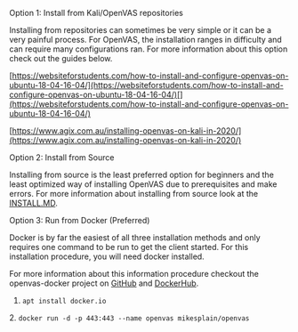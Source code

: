 Option 1: Install from Kali/OpenVAS repositories

Installing from repositories can sometimes be very simple or it can be a very painful process. For OpenVAS, the installation ranges in difficulty and can require many configurations ran. For more information about this option check out the guides below.

[https://websiteforstudents.com/how-to-install-and-configure-openvas-on-ubuntu-18-04-16-04/](https://websiteforstudents.com/how-to-install-and-configure-openvas-on-ubuntu-18-04-16-04/)[](https://websiteforstudents.com/how-to-install-and-configure-openvas-on-ubuntu-18-04-16-04/)

[https://www.agix.com.au/installing-openvas-on-kali-in-2020/](https://www.agix.com.au/installing-openvas-on-kali-in-2020/)

Option 2: Install from Source

Installing from source is the least preferred option for beginners and the least optimized way of installing OpenVAS due to prerequisites and make errors. For more information about installing from source look at the [INSTALL.MD](https://github.com/greenbone/openvas-scanner/blob/master/INSTALL.md).

Option 3: Run from Docker (Preferred)

Docker is by far the easiest of all three installation methods and only requires one command to be run to get the client started. For this installation procedure, you will need docker installed. 

For more information about this information procedure checkout the openvas-docker project on [GitHub](https://github.com/mikesplain/openvas-docker) and [DockerHub](https://hub.docker.com/r/mikesplain/openvas/dockerfile). 

1. `apt install docker.io`

2. `docker run -d -p 443:443 --name openvas mikesplain/openvas`